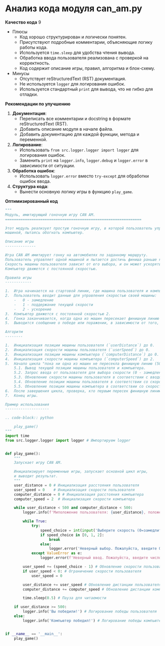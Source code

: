 # Анализ кода модуля can_am.py

**Качество кода**
9
-   Плюсы
    -   Код хорошо структурирован и логически понятен.
    -   Присутствуют подробные комментарии, объясняющие логику работы кода.
    -   Используется `time.sleep` для удобства чтения вывода.
    -   Обработка ввода пользователя реализована с проверкой на корректность.
    -   Код содержит описание игры, правил, алгоритма и блок-схему.
-   Минусы
    -   Отсутствует reStructuredText (RST) документация.
    -   Не используется `logger` для логирования ошибок.
    -   Используется стандартный `print` для вывода, что не гибко для отладки.

**Рекомендации по улучшению**

1.  **Документация**:
    -   Переписать все комментарии и docstring в формате reStructuredText (RST).
    -   Добавить описание модуля в начале файла.
    -   Добавить документацию для каждой функции, метода и переменной.
2.  **Логирование**:
    -   Использовать `from src.logger.logger import logger` для логирования ошибок.
    -   Заменить `print` на `logger.info`, `logger.debug` и `logger.error` в зависимости от ситуации.
3.  **Обработка ошибок**:
    -   Использовать `logger.error` вместо `try-except` для обработки ошибок ввода.
4.  **Структура кода**:
    -   Вынести основную логику игры в функцию `play_game`.

**Оптимизированный код**

```python
"""
Модуль, имитирующий гоночную игру CAN AM.
==============================================================

Этот модуль реализует простую гоночную игру, в которой пользователь управляет
машиной, пытаясь обогнать компьютер.

Описание игры
--------------

Игра CAN AM имитирует гонку на автомобилях по заданному маршруту.
Пользователь управляет одной машиной и пытается достичь финиша раньше компьютера.
Скорость машины пользователя зависит от его выбора, и он может ускоряться или замедляться.
Компьютер движется с постоянной скоростью.

Правила игры
------------

1.  Игра начинается на стартовой линии, где машина пользователя и компьютер находятся в одном положении.
2.  Пользователь вводит данные для управления скоростью своей машины:
    -   0 - замедление
    -   1 - поддержание текущей скорости
    -   2 - ускорение
3.  Компьютер движется с постоянной скоростью 2.
4.  Гонка заканчивается, когда одна из машин пересекает финишную линию (расстояние 500).
5.  Выводится сообщение о победе или поражении, в зависимости от того, кто первым достиг финишной линии.

Алгоритм
--------

1.  Инициализация позиции машины пользователя (`userDistance`) до 0.
2.  Инициализация скорости машины пользователя (`userSpeed`) до 0.
3.  Инициализация позиции машины компьютера (`computerDistance`) до 0.
4.  Инициализация скорости машины компьютера (`computerSpeed`) до 2.
5.  Начало цикла "пока ни одна из машин не пересекла финишную линию (500)":
    5.1. Вывод текущей позиции машины пользователя и компьютера.
    5.2. Запрос ввода от пользователя для выбора скорости (0 - замедление, 1 - поддержание, 2 - ускорение).
    5.3. Обновление скорости машины пользователя в соответствии с вводом.
    5.4. Обновление позиции машины пользователя в соответствии со скоростью.
    5.5. Обновление позиции машины компьютера в соответствии со скоростью (которая постоянна).
6.  После завершения цикла, проверка, кто первым пересек финишную линию, и вывод соответствующего сообщения.
7.  Конец игры.

Пример использования
--------------------

.. code-block:: python

    play_game()
"""
import time
from src.logger.logger import logger # Импортируем logger


def play_game():
    """
    Запускает игру CAN AM.

    Инициализирует переменные игры, запускает основной цикл игры,
    и выводит результат.
    """
    user_distance = 0 # Инициализация расстояния пользователя
    user_speed = 0    # Инициализация скорости пользователя
    computer_distance = 0 # Инициализация расстояния компьютера
    computer_speed = 2  # Инициализация скорости компьютера

    while user_distance < 500 and computer_distance < 500:
        logger.info(f'Миположение пользователя: {user_distance}, положение компьютера: {computer_distance}') # Вывод текущего положения

        while True:
            try:
                speed_choice = int(input('Выберите скорость (0=замедлить, 1=сохранить, 2=ускорить): ')) # Запрос ввода пользователя
                if speed_choice in [0, 1, 2]:
                    break
                else:
                    logger.error('Неверный выбор. Пожалуйста, введите 0, 1 или 2.') # Логирование неверного ввода
            except ValueError as e:
                logger.error(f'Неверный ввод. Пожалуйста, введите число. Ошибка: {e}') # Логирование ошибки ввода

        user_speed += (speed_choice - 1) # Обновление скорости пользователя
        if user_speed < 0: # Ограничение скорости пользователя
            user_speed = 0

        user_distance += user_speed # Обновление дистанции пользователя
        computer_distance += computer_speed # Обновление дистанции компьютера

        time.sleep(0.5) # Пауза для читаемости

    if user_distance >= 500:
        logger.info('Вы победили!') # Логирование победы пользователя
    else:
        logger.info('Компьютер победил!') # Логирование победы компьютера


if __name__ == '__main__':
    play_game()